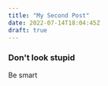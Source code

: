 ```yaml
---
title: "My Second Post"
date: 2022-07-14T18:04:45Z
draft: true
---
```


### Don't look stupid

Be smart